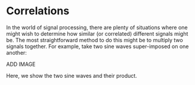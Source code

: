 # Correlations

In the world of signal processing, there are plenty of situations where one might wish to determine how similar (or correlated) different signals might be.
The most straightforward method to do this might be to multiply two signals together.
For example, take two sine waves super-imposed on one another:

ADD IMAGE

Here, we show the two sine waves and their product.

